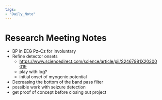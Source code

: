 ```yaml
---
tags:
- "Daily_Note"
---
```


# Research Meeting Notes

- BP in EEG Pz-Cz for involuntary
- Refine detector onsets
    - https://www.sciencedirect.com/science/article/pii/S2467981X20300019
    - play with log?
    - initial onset of myogenic potential
- Decreasing the bottom of the band pass filter
- possible work with seizure detection
- get proof of concept before closing out project
